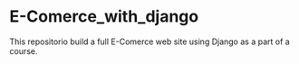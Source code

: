 # E-Comerce_with_django
This repositorio build a full E-Comerce web site using Django as a part of a course. 
